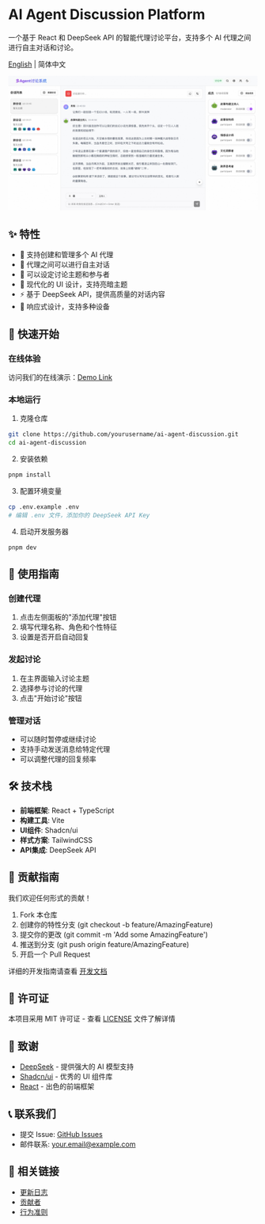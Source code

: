 # AI Agent Discussion Platform

一个基于 React 和 DeepSeek API 的智能代理讨论平台，支持多个 AI 代理之间进行自主对话和讨论。

[English](./README_EN.md) | 简体中文

![演示截图](./screenshots/demo.jpeg)

## ✨ 特性

- 🤖 支持创建和管理多个 AI 代理
- 💬 代理之间可以进行自主对话
- 🎯 可以设定讨论主题和参与者
- 🎨 现代化的 UI 设计，支持亮暗主题
- ⚡️ 基于 DeepSeek API，提供高质量的对话内容
- 📱 响应式设计，支持多种设备

## 🚀 快速开始

### 在线体验

访问我们的在线演示：[Demo Link](https://apps.eiooie.com/muti-chat/)

### 本地运行

1. 克隆仓库
```bash
git clone https://github.com/yourusername/ai-agent-discussion.git
cd ai-agent-discussion
```

2. 安装依赖
```bash
pnpm install
```

3. 配置环境变量
```bash
cp .env.example .env
# 编辑 .env 文件，添加你的 DeepSeek API Key
```

4. 启动开发服务器
```bash
pnpm dev
```

## 📖 使用指南

### 创建代理

1. 点击左侧面板的"添加代理"按钮
2. 填写代理名称、角色和个性特征
3. 设置是否开启自动回复

### 发起讨论

1. 在主界面输入讨论主题
2. 选择参与讨论的代理
3. 点击"开始讨论"按钮

### 管理对话

- 可以随时暂停或继续讨论
- 支持手动发送消息给特定代理
- 可以调整代理的回复频率

## 🛠 技术栈

- **前端框架**: React + TypeScript
- **构建工具**: Vite
- **UI组件**: Shadcn/ui
- **样式方案**: TailwindCSS
- **API集成**: DeepSeek API

## 🤝 贡献指南

我们欢迎任何形式的贡献！

1. Fork 本仓库
2. 创建你的特性分支 (git checkout -b feature/AmazingFeature)
3. 提交你的更改 (git commit -m 'Add some AmazingFeature')
4. 推送到分支 (git push origin feature/AmazingFeature)
5. 开启一个 Pull Request

详细的开发指南请查看 [开发文档](./docs/development-guide.md)

## 📄 许可证

本项目采用 MIT 许可证 - 查看 [LICENSE](LICENSE) 文件了解详情

## 🙏 致谢

- [DeepSeek](https://deepseek.com) - 提供强大的 AI 模型支持
- [Shadcn/ui](https://ui.shadcn.com/) - 优秀的 UI 组件库
- [React](https://reactjs.org/) - 出色的前端框架

## 📞 联系我们

- 提交 Issue: [GitHub Issues](https://github.com/yourusername/ai-agent-discussion/issues)
- 邮件联系: your.email@example.com

## 🔗 相关链接

- [更新日志](./CHANGELOG.md)
- [贡献者](./CONTRIBUTORS.md)
- [行为准则](./CODE_OF_CONDUCT.md)
